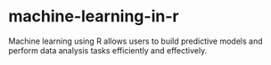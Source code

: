 # machine-learning-in-r
Machine learning using R allows users to build predictive models and perform data analysis tasks efficiently and effectively.
